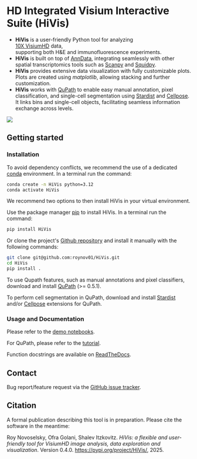 # HD Integrated Visium Interactive Suite (HiVis)
* **HiVis** is a user-friendly Python tool for analyzing  
  [10X VisiumHD](https://www.10xgenomics.com/products/spatial-gene-expression) data,  
  supporting both H&E and immunofluorescence experiments.
* **HiVis** is built on top of [AnnData](https://anndata.readthedocs.io/en/latest/), 
integrating seamlessly with other spatial transcriptomics tools such as
 [Scanpy](https://scanpy.readthedocs.io/en/stable/) and 
 [Squidpy](https://squidpy.readthedocs.io/en/stable/).  
* **HiVis** provides extensive data visualization with fully customizable plots. 
Plots are created using *matplotlib*, allowing stacking and further customization.  
* **HiVis** works with 
[QuPath](https://qupath.readthedocs.io/en/stable/)
to enable easy manual annotation, pixel classification, and single-cell segmentation using
 [Stardist](https://github.com/stardist/stardist/) and 
 [Cellpose](https://github.com/MouseLand/cellpose).
 It links bins and single-cell objects, facilitating seamless information exchange across levels.  

![](docs/HiVis.png)

## Getting started
### Installation

To avoid dependency conflicts, we recommend the use of a 
dedicated 
[conda](https://docs.conda.io/projects/conda/en/latest/user-guide/tasks/manage-environments.html) 
environment.  In a terminal run the command:

```bash
conda create -n HiVis python=3.12
conda activate HiVis
```

We recommend two options to then install HiVis in your virtual environment.

Use the package manager [pip](https://pypi.org/project/HiVis/) to install HiVis. 
In a terminal run the command:

```bash
pip install HiVis
```

Or clone the project's [Github repository](https://github.com/roynov01/HiVis) 
and install it manually with the following commands:

```bash
git clone git@github.com:roynov01/HiVis.git
cd HiVis
pip install .
```

To use Qupath features, such as manual annotations and pixel classifiers, download and install 
[QuPath](https://qupath.github.io/) (>= 0.5.1).

To perform cell segmentation in QuPath, download and install [Stardist](https://github.com/qupath/qupath-extension-stardist) 
and/or [Cellpose](https://github.com/BIOP/qupath-extension-cellpose) extensions for QuPath.


### Usage and Documentation
Please refer to the [demo notebooks](https://github.com/roynov01/HiVis/tree/main/tutorials).

For QuPath, please refer to the [tutorial](https://github.com/roynov01/HiVis/tree/main/QuPath).

Function docstrings are available on [ReadTheDocs](https://hivis.readthedocs.io/en/latest/).

## Contact
Bug report/feature request via the [GitHub issue tracker](https://github.com/roynov01/HiVis/issues).

## Citation
A formal publication describing this tool is in preparation. Please cite the software in the meantime:

Roy Novoselsky, Ofra Golani, Shalev Itzkovitz. *HiVis: a flexible and user-friendly tool for VisiumHD image analysis, data exploration and visualization*. Version 0.4.0. https://pypi.org/project/HiVis/, 2025.

